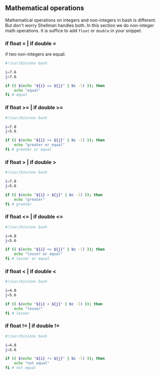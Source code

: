 ## Mathematical operations 

Mathematical operations on integers and non-integers in bash is different. But don't worry Shellman handles both. In this section we do non-integer math operations. It is suffice to add `float` or `double` in your snippet.

### if float = | if double =

if two non-integers are equal:

```bash
#!/usr/bin/env bash

i=7.6
j=7.6

if (( $(echo "${i} == ${j}" | bc -l) )); then
    echo "equal"
fi # equal
```

### if float >= | if double >=

```bash
#!/usr/bin/env bash

i=7.8
j=5.6

if (( $(echo "${i} >= ${j}" | bc -l) )); then
    echo "greater or equal"
fi # greater or equal
```

### if float > | if double >

```bash
#!/usr/bin/env bash

i=7.8
j=5.6

if (( $(echo "${i} > ${j}" | bc -l) )); then
    echo "greater"
fi # greater
```

### if float <= | if double <=

```bash
#!/usr/bin/env bash

i=4.8
j=5.6

if (( $(echo "${i} <= ${j}" | bc -l) )); then
    echo "lesser or equal"
fi # lesser or equal
```

### if float < | if double <

```bash
#!/usr/bin/env bash

i=4.8
j=5.6

if (( $(echo "${i} < ${j}" | bc -l) )); then
    echo "lesser"
fi # lesser
```

### if float != | if double !=

```bash
#!/usr/bin/env bash

i=4.8
j=5.6

if (( $(echo "${i} != ${j}" | bc -l) )); then
    echo "not equal"
fi # not equal
```